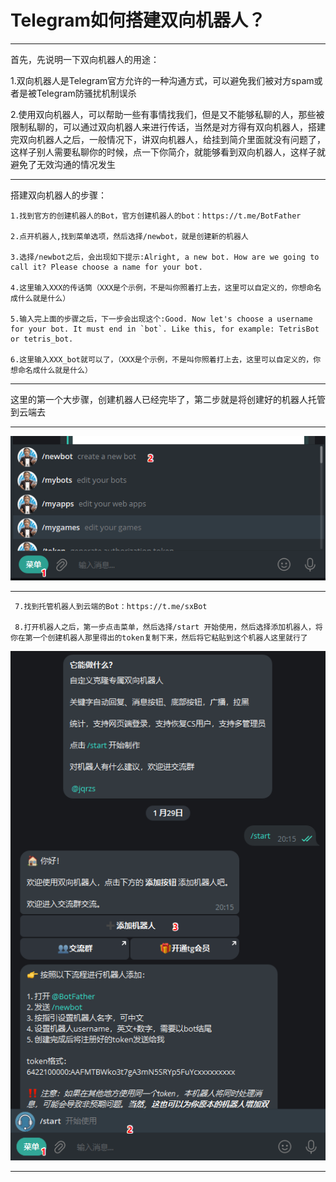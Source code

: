 # Telegram如何搭建双向机器人？

------------------------------------

首先，先说明一下双向机器人的用途：

1.双向机器人是Telegram官方允许的一种沟通方式，可以避免我们被对方spam或者是被Telegram防骚扰机制误杀

2.使用双向机器人，可以帮助一些有事情找我们，但是又不能够私聊的人，那些被限制私聊的，可以通过双向机器人来进行传话，当然是对方得有双向机器人，搭建完双向机器人之后，一般情况下，讲双向机器人，给挂到简介里面就没有问题了，这样子别人需要私聊你的时候，点一下你简介，就能够看到双向机器人，这样子就避免了无效沟通的情况发生

------------------------------------

搭建双向机器人的步骤：

    1.找到官方的创建机器人的Bot，官方创建机器人的bot：https://t.me/BotFather

    2.点开机器人,找到菜单选项，然后选择/newbot，就是创建新的机器人

    3.选择/newbot之后，会出现如下提示:Alright, a new bot. How are we going to call it? Please choose a name for your bot.

    4.这里输入XXX的传话筒（XXX是个示例，不是叫你照着打上去，这里可以自定义的，你想命名成什么就是什么）

    5.输入完上面的步骤之后，下一步会出现这个:Good. Now let's choose a username for your bot. It must end in `bot`. Like this, for example: TetrisBot or tetris_bot.

    6.这里输入XXX_bot就可以了，（XXX是个示例，不是叫你照着打上去，这里可以自定义的，你想命名成什么就是什么）

------------------------------------

这里的第一个大步骤，创建机器人已经完毕了，第二步就是将创建好的机器人托管到云端去

------------------------------------

![image](/img/创建机器人步骤1.png)

------------------------------------

     7.找到托管机器人到云端的Bot：https://t.me/sxBot

     8.打开机器人之后，第一步点击菜单，然后选择/start 开始使用，然后选择添加机器人，将你在第一个创建机器人那里得出的token复制下来，然后将它粘贴到这个机器人这里就行了

![image](/img/创建机器人步骤2.png)

------------------------------------